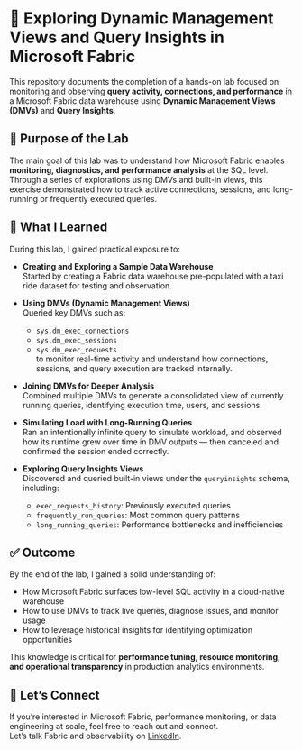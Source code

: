 # 🧩 Exploring Dynamic Management Views and Query Insights in Microsoft Fabric

This repository documents the completion of a hands-on lab focused on monitoring and observing **query activity, connections, and performance** in a Microsoft Fabric data warehouse using **Dynamic Management Views (DMVs)** and **Query Insights**.

## 🎯 Purpose of the Lab

The main goal of this lab was to understand how Microsoft Fabric enables **monitoring, diagnostics, and performance analysis** at the SQL level. Through a series of explorations using DMVs and built-in views, this exercise demonstrated how to track active connections, sessions, and long-running or frequently executed queries.

## 🧠 What I Learned

During this lab, I gained practical exposure to:

- **Creating and Exploring a Sample Data Warehouse**  
  Started by creating a Fabric data warehouse pre-populated with a taxi ride dataset for testing and observation.

- **Using DMVs (Dynamic Management Views)**  
  Queried key DMVs such as:
  - `sys.dm_exec_connections`
  - `sys.dm_exec_sessions`
  - `sys.dm_exec_requests`  
  to monitor real-time activity and understand how connections, sessions, and query execution are tracked internally.

- **Joining DMVs for Deeper Analysis**  
  Combined multiple DMVs to generate a consolidated view of currently running queries, identifying execution time, users, and sessions.

- **Simulating Load with Long-Running Queries**  
  Ran an intentionally infinite query to simulate workload, and observed how its runtime grew over time in DMV outputs — then canceled and confirmed the session ended correctly.

- **Exploring Query Insights Views**  
  Discovered and queried built-in views under the `queryinsights` schema, including:
  - `exec_requests_history`: Previously executed queries
  - `frequently_run_queries`: Most common query patterns
  - `long_running_queries`: Performance bottlenecks and inefficiencies

## ✅ Outcome

By the end of the lab, I gained a solid understanding of:
- How Microsoft Fabric surfaces low-level SQL activity in a cloud-native warehouse
- How to use DMVs to track live queries, diagnose issues, and monitor usage
- How to leverage historical insights for identifying optimization opportunities

This knowledge is critical for **performance tuning, resource monitoring, and operational transparency** in production analytics environments.

## 🤝 Let’s Connect

If you’re interested in Microsoft Fabric, performance monitoring, or data engineering at scale, feel free to reach out and connect.  
Let’s talk Fabric and observability on [LinkedIn](https://www.linkedin.com/in/eyilan/).
